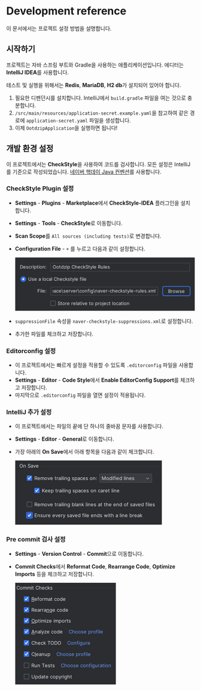 # Development reference

이 문서에서는 프로젝트 설정 방법을 설명합니다.

## 시작하기

프로젝트는 자바 스프링 부트와 Gradle을 사용하는 애플리케이션입니다. 에디터는 **IntelliJ IDEA**를 사용합니다.

테스트 및 실행을 위해서는 **Redis**, **MariaDB**, **H2 db**가 설치되어 있어야 합니다.

1. 필요한 디펜던시를 설치합니다. IntelliJ에서 `build.gradle` 파일을 여는 것으로 충분합니다.
2. `/src/main/resources/application-secret.example.yaml`을 참고하여 같은 경로에 `application-secret.yaml` 파일을 생성합니다.
3. 이제 `OotdzipApplication`을 실행하면 됩니다!

## 개발 환경 설정

이 프로젝트에서는 **CheckStyle**을 사용하여 코드를 검사합니다. 모든 설정은 IntelliJ를 기준으로 작성되었습니다.
[네이버 핵데이 Java 컨벤션](https://github.com/naver/hackday-conventions-java)를 사용합니다.

### CheckStyle Plugin 설정

- **Settings** - **Plugins** - **Marketplace**에서 **CheckStyle-IDEA** 플러그인을 설치합니다.
- **Settings** - **Tools** - **CheckStyle**로 이동합니다.
- **Scan Scope**를 `All sources (including tests)`로 변경합니다.
- **Configuration File** - `+` 를 누르고 다음과 같이 설정합니다.

  ![img.png](img/checkstyle-add.png)
- `suppressionFile` 속성을 `naver-checkstyle-suppressions.xml`로 설정합니다.
- 추가한 파일를 체크하고 저장합니다.

### Editorconfig 설정

- 이 프로젝트에서는 빠르게 설정을 적용할 수 있도록 `.editorconfig` 파일을 사용합니다.
- **Settings** - **Editor** - **Code Style**에서 **Enable EditorConfig Support**를 체크하고 저장합니다.
- 마지막으로 `.editorconfig` 파일을 열면 설정이 적용됩니다.

### IntelliJ 추가 설정

- 이 프로젝트에서는 파일의 끝에 단 하나의 줄바꿈 문자를 사용합니다.
- **Settings** - **Editor** - **General**로 이동합니다.
- 가장 아래의 **On Save**에서 아래 항목을 다음과 같이 체크합니다.

  ![img.png](img/newline-eof.png)

### Pre commit 검사 설정

- **Settings** - **Version Control** - **Commit**으로 이동합니다.
- **Commit Checks**에서 **Reformat Code**, **Rearrange Code**, **Optimize Imports** 등을 체크하고 저장합니다.

  ![img.png](img/pre-commit.png)